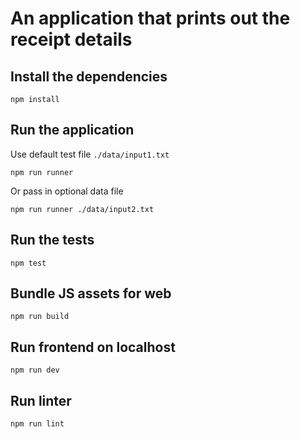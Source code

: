 # An application that prints out the receipt details

## Install the dependencies

```
npm install
```

## Run the application

Use default test file `./data/input1.txt`

```
npm run runner
```

Or pass in optional data file

```
npm run runner ./data/input2.txt
```

## Run the tests

```
npm test
```

## Bundle JS assets for web

```
npm run build
```

## Run frontend on localhost

```
npm run dev
```

## Run linter

```
npm run lint
```
